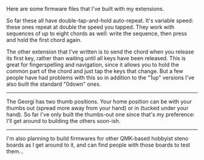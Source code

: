 Here are some firmware files that I've built with my extensions.

So far these all have double-tap-and-hold auto-repeat. It's
variable speed: these ones repeat at double the speed you tapped.
They work with sequences of up to eight chords as well: write the
sequence, then press and hold the first chord again.

The other extension that I've written is to send the chord when
you release its first key, rather than waiting until all keys have
been released. This is great for fingerspelling and navigation,
since it allows you to hold the common part of the chord and just
tap the keys that change. But a few people have had problems with
this so in addition to the "1up" versions I've also built the
standard "0down" ones.

----

The Georgi has two thumb positions. Your home position can be with
your thumbs out (spread more away from your hand) or in (tucked
under your hand). So far I've only built the thumbs-out one since
that's my preference: I'll get around to building the others
soon-ish.

----

I'm also planning to build firmwares for other QMK-based hobbyist
steno boards as I get around to it, and can find people with those
boards to test them...
